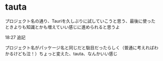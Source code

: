 # tauta

プロジェクト名の通り、Tauriを久しぶりに試していこうと思う、最後に使ったときよりも知識とかも増えていい感じに進められると思うよ

18:27 追記

プロジェクト名がパッケージ名と同じだと駄目だったらしく（普通に考えればわかるけども泣！）ちょっと変えた、tauta、なんかいい感じ
